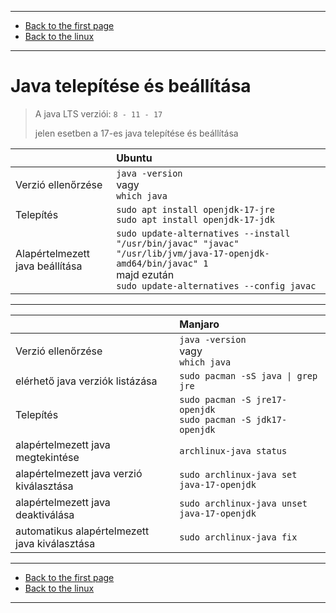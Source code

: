 
---

- [Back to the first page](../../../README.md)
- [Back to the linux](../linux.md)

---

# Java telepítése és beállítása

> A java LTS verziói: ```8 - 11 - 17```
> 
> jelen esetben a 17-es java telepítése és beállítása

|     | Ubuntu |
| :-- | :----- |
| Verzió ellenőrzése | ```java -version```<br>vagy<br>```which java``` |
| Telepítés | ```sudo apt install openjdk-17-jre```<br>```sudo apt install openjdk-17-jdk``` |
| Alapértelmezett java beállítása | ```sudo update-alternatives --install "/usr/bin/javac" "javac" "/usr/lib/jvm/java-17-openjdk-amd64/bin/javac" 1```<br>majd ezután<br>```sudo update-alternatives --config javac``` |

---

|     | Manjaro |
| :-- | :------ |
| Verzió ellenőrzése | ```java -version```<br>vagy<br>```which java``` |
| elérhető java verziók listázása | ```sudo pacman -sS java \| grep jre``` |
| Telepítés | ```sudo pacman -S jre17-openjdk```<br>```sudo pacman -S jdk17-openjdk``` |
| alapértelmezett java megtekintése | ```archlinux-java status``` |
| alapértelmezett java verzió kiválasztása |  ```sudo archlinux-java set java-17-openjdk``` |
| alapértelmezett java deaktiválása | ```sudo archlinux-java unset java-17-openjdk``` |
| automatikus alapértelmezett java kiválasztása | ```sudo archlinux-java fix``` |

---

- [Back to the first page](../../../README.md)
- [Back to the linux](../linux.md)

---